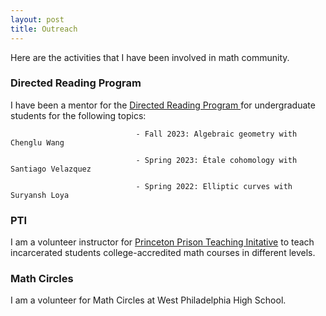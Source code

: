 ```yaml
---
layout: post
title: Outreach
---
```

<p style="text-align: left">
Here are the activities that I have been involved in math community.
</p>

### Directed Reading Program

I have been a mentor for the <a href = "https://web.sas.upenn.edu/math-drp/"> Directed Reading Program </a> for undergraduate students for the following topics: 
  
                                - Fall 2023: Algebraic geometry with Chenglu Wang 
  
                                - Spring 2023: Étale cohomology with Santiago Velazquez 
                                
                                - Spring 2022: Elliptic curves with Suryansh Loya 


### PTI
I am a volunteer instructor for <a href = "https://dof.princeton.edu/faculty-retiree-handbook/teaching-opportunities/prison-teaching-initiative">Princeton Prison Teaching Initative</a> to teach incarcerated students college-accredited math courses in different levels.  


### Math Circles

I am a volunteer for Math Circles at West Philadelphia High School.






